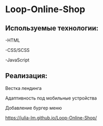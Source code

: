 # Loop-Online-Shop

## Используемые технологии:

-HTML

-CSS/SCSS

-JavaScript

## Реализация:

Вестка лендинга

Адаптивность под мобильные устройства

Добавление бургер меню



https://julia-lm.github.io/Loop-Online-Shop/
